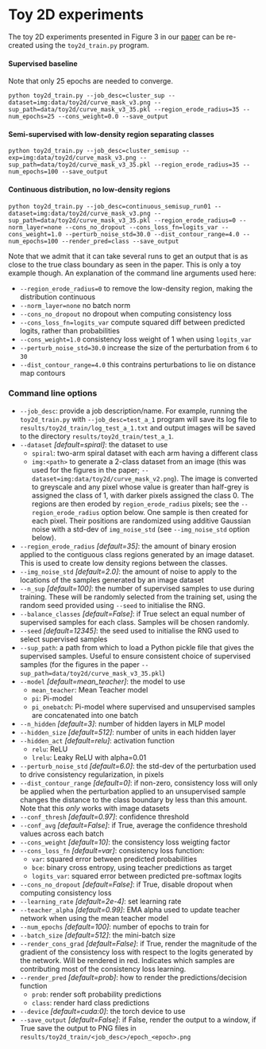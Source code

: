 # Toy 2D experiments

The toy 2D experiments presented in Figure 3 in our [paper](https://arxiv.org/abs/1906.01916) can be
re-created using the `toy2d_train.py` program.

#### Supervised baseline

Note that only 25 epochs are needed to converge.

```shell script
python toy2d_train.py --job_desc=cluster_sup --dataset=img:data/toy2d/curve_mask_v3.png --sup_path=data/toy2d/curve_mask_v3_35.pkl --region_erode_radius=35 --num_epochs=25 --cons_weight=0.0 --save_output
```


#### Semi-supervised with low-density region separating classes

```shell script
python toy2d_train.py --job_desc=cluster_semisup --exp=img:data/toy2d/curve_mask_v3.png --sup_path=data/toy2d/curve_mask_v3_35.pkl --region_erode_radius=35 --num_epochs=100 --save_output
```

#### Continuous distribution, no low-density regions

```shell script
python toy2d_train.py --job_desc=continuous_semisup_run01 --dataset=img:data/toy2d/curve_mask_v3.png --sup_path=data/toy2d/curve_mask_v3_35.pkl --region_erode_radius=0 --norm_layer=none --cons_no_dropout --cons_loss_fn=logits_var --cons_weight=1.0 --perturb_noise_std=30.0 --dist_contour_range=4.0 --num_epochs=100 --render_pred=class --save_output
```

Note that we admit that it can take several runs to get an output that is as close to the true
class boundary as seen in the paper. This is only a toy example though.
An explanation of the command line arguments used here:
- `--region_erode_radius=0` to remove the low-density region, making the distribution continuous
- `--norm_layer=none` no batch norm
- `--cons_no_dropout` no dropout when computing consistency loss
- `--cons_loss_fn=logits_var` compute squared diff between predicted logits, rather than probabilities
- `--cons_weight=1.0` consistency loss weight of 1 when using `logits_var`
- `--perturb_noise_std=30.0` increase the size of the perturbation from `6` to `30`
- `--dist_contour_range=4.0` this contrains perturbations to lie on distance map contours


### Command line options

- `--job_desc`: provide a job description/name. For example, running the `toy2d_train.py`
    with `--job_desc=test_a_1` program will save its log file to `results/toy2d_train/log_test_a_1.txt`
    and output images will be saved to the directory `results/toy2d_train/test_a_1`.
- `--dataset` *[default=spiral]*: the dataset to use
    - `spiral`: two-arm spiral dataset with each arm having a different class
    - `img:<path>` to generate a 2-class dataset from an image (this was used
        for the figures in the paper; `--dataset=img:data/toy2d/curve_mask_v2.png`).
        The image is converted to greyscale and any pixel whose value
        is greater than half-grey is assigned the class of 1, with darker pixels assigned the class 0.
        The regions are then eroded by `region_erode_radius` pixels; see the `--region_erode_radius`
        option below. One sample is then created for each pixel. Their positions are randomized using
        additive Gaussian noise with a std-dev of `img_noise_std` (see `--img_noise_std` option below).
- `--region_erode_radius` *[default=35]*: the amount of binary erosion applied to the contiguous class regions
    generated by an image dataset. This is used to create low density regions between the classes.
- `--img_noise_std` *[default=2.0]*: the amount of noise to apply to the locations of the samples generated
    by an image dataset
- `--n_sup` *[default=100]*: the number of supervised samples to use during training. These will be randomly
    selected from the training set, using the random seed provided using `--seed` to initialise the
    RNG.
- `--balance_classes` *[default=False]*: if True select an equal number of supervised samples for each
    class. Samples will be chosen randomly.
- `--seed` *[default=12345]*: the seed used to initialise the RNG used to select supervised samples
- `--sup_path`: a path from which to load a Python pickle file that gives the supervised samples.
    Useful to ensure consistent choice of supervised samples (for the figures in the paper
`--sup_path=data/toy2d/curve_mask_v3_35.pkl`)
- `--model` *[default=mean_teacher]*: the model to use
    - `mean_teacher`: Mean Teacher model
    - `pi`: Pi-model
    - `pi_onebatch`: Pi-model where supervised and unsupervised samples are concatenated into one batch
- `--n_hidden` *[default=3]*: number of hidden layers in MLP model
- `--hidden_size` *[default=512]*: number of units in each hidden layer
- `--hidden_act` *[default=relu]*: activation function
    - `relu`: ReLU
    - `lrelu`: Leaky ReLU with alpha=0.01
- `--perturb_noise_std` *[default=6.0]*: the std-dev of the perturbation used to drive consistency
    regularization, in pixels
- `--dist_contour_range` *[default=0]*: if non-zero, consistency loss will only be applied when
    the perturbation applied to an unsupervised sample changes the distance to the class boundary
    by less than this amount. Note that this *only* works with image datasets
- `--conf_thresh` *[default=0.97]*: confidence threshold
- `--conf_avg` *[default=False]*: if True, average the confidence threshold values across each batch
- `--cons_weight` *[default=10]*: the consistency loss weigting factor
- `--cons_loss_fn` *[default=var]*: consistency loss function:
    - `var`: squared error between predicted probabilities
    - `bce`: binary cross entropy, using teacher predictions as target
    - `logits_var`: squared error between predicted pre-softmax logits
- `--cons_no_dropout` *[default=False]*: if True, disable dropout when computing consistency loss
- `--learning_rate` *[default=2e-4]*: set learning rate
- `--teacher_alpha` *[default=0.99]*: EMA alpha used to update teacher network when using the mean teacher model 
- `--num_epochs` *[default=100]*: number of epochs to train for
- `--batch_size` *[default=512]*: the mini-batch size 
- `--render_cons_grad` *[default=False]*: if True, render the magnitude of the gradient of the consistency
    loss with respect to the logits generated by the network. Will be rendered in red. Indicates
    which samples are contributing most of the consistency loss learning.
- `--render_pred` *[default=prob]*: how to render the predictions/decision function
    - `prob`: render soft probability predictions
    - `class`: render hard class predictions
- `--device` *[default=cuda:0]*: the torch device to use
- `--save_output` *[default=False]*: if False, render the output to a window, if True save the
    output to PNG files in `results/toy2d_train/<job_desc>/epoch_<epoch>.png`


 